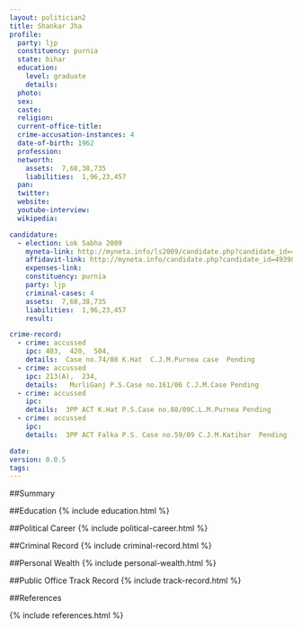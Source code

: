 ```yaml
---
layout: politician2
title: Shankar Jha
profile: 
  party: ljp
  constituency: purnia
  state: bihar
  education: 
    level: graduate
    details: 
  photo: 
  sex: 
  caste: 
  religion: 
  current-office-title: 
  crime-accusation-instances: 4
  date-of-birth: 1962
  profession: 
  networth: 
    assets:  7,68,38,735
    liabilities:  1,96,23,457
  pan: 
  twitter: 
  website: 
  youtube-interview: 
  wikipedia: 

candidature: 
  - election: Lok Sabha 2009
    myneta-link: http://myneta.info/ls2009/candidate.php?candidate_id=4939
    affidavit-link: http://myneta.info/candidate.php?candidate_id=4939&scan=original
    expenses-link: 
    constituency: purnia 
    party: ljp
    criminal-cases: 4
    assets:  7,68,38,735
    liabilities:  1,96,23,457
    result:  

crime-record: 
  - crime: accussed
    ipc: 403,  420,  504,
    details:  Case no.74/08 K.Hat  C.J.M.Purnea case  Pending   
  - crime: accussed
    ipc: 213(A),  234,
    details:   MurliGanj P.S.Case no.161/06 C.J.M.Case Pending   
  - crime: accussed
    ipc: 
    details:  3PP ACT K.Hat P.S.Case no.88/09C.L.M.Purnea Pending   
  - crime: accussed
    ipc: 
    details:  3PP ACT Falka P.S. Case no.59/09 C.J.M.Katihar  Pending   

date: 
version: 0.0.5
tags: 
---
```

##Summary


##Education
{% include education.html %}


##Political Career
{% include political-career.html %}


##Criminal Record
{% include criminal-record.html %}


##Personal Wealth
{% include personal-wealth.html %}


##Public Office Track Record
{% include track-record.html %}


##References


{% include references.html %}